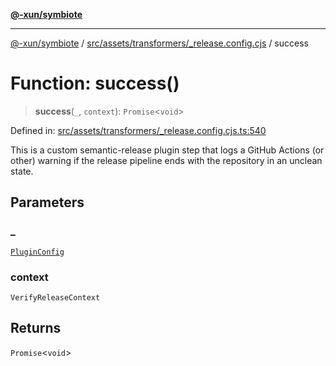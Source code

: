 [**@-xun/symbiote**](../../../../../README.md)

***

[@-xun/symbiote](../../../../../README.md) / [src/assets/transformers/\_release.config.cjs](../README.md) / success

# Function: success()

> **success**(`_`, `context`): `Promise`\<`void`\>

Defined in: [src/assets/transformers/\_release.config.cjs.ts:540](https://github.com/Xunnamius/symbiote/blob/55c2dadee19da73b281c10518788cefdaefad80e/src/assets/transformers/_release.config.cjs.ts#L540)

This is a custom semantic-release plugin step that logs a GitHub Actions (or
other) warning if the release pipeline ends with the repository in an unclean
state.

## Parameters

### \_

[`PluginConfig`](../type-aliases/PluginConfig.md)

### context

`VerifyReleaseContext`

## Returns

`Promise`\<`void`\>
